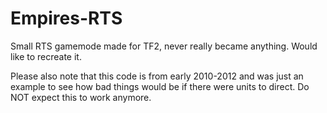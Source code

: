 # Empires-RTS

Small RTS gamemode made for TF2, never really became anything.
Would like to recreate it.

Please also note that this code is from early 2010-2012 and was just an example to see how bad things would be if there were units to direct. Do NOT expect this to work anymore.
